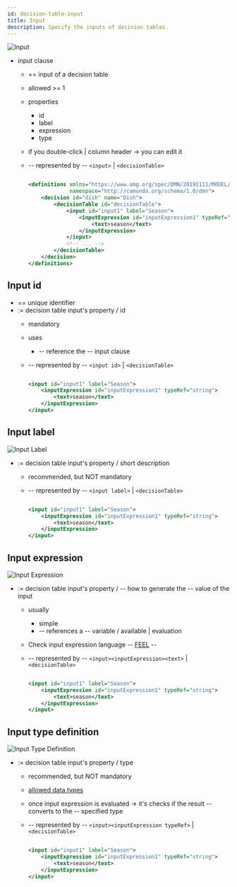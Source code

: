 ```yaml
---
id: decision-table-input
title: Input
description: Specify the inputs of decision tables.
---
```


![Input](assets/decision-table/input.png)

* input clause
  * == input of a decision table  
  * allowed >= 1
  * properties
    * id
    * label
    * expression
    * type
  * if you double-click | column header -> you can edit it
  * -- represented by -- `<input>` | `<decisionTable>`

    ```xml
    
    <definitions xmlns="https://www.omg.org/spec/DMN/20191111/MODEL/" id="definitions" name="definitions"
                 namespace="http://camunda.org/schema/1.0/dmn">
        <decision id="dish" name="Dish">
            <decisionTable id="decisionTable">
                <input id="input1" label="Season">
                    <inputExpression id="inputExpression1" typeRef="string">
                        <text>season</text>
                    </inputExpression>
                </input>
                <!-- ... -->
            </decisionTable>
        </decision>
    </definitions>
    ```

## Input id

* == unique identifier
* := decision table input's property / id
  * mandatory
  * uses
    * -- reference the -- input clause
  * -- represented by -- `<input id>` | `<decisionTable>`

    ```xml
    
    <input id="input1" label="Season">
        <inputExpression id="inputExpression1" typeRef="string">
            <text>season</text>
        </inputExpression>
    </input>
    ```

## Input label

![Input Label](assets/decision-table/input-label.png)

* := decision table input's property / short description
  * recommended, but NOT mandatory 
  * -- represented by -- `<input label>` | `<decisionTable>`

    ```xml
    
    <input id="input1" label="Season">
        <inputExpression id="inputExpression1" typeRef="string">
            <text>season</text>
        </inputExpression>
    </input>
    ```

## Input expression

![Input Expression](assets/decision-table/input-expression.png)

* := decision table input's property / -- how to generate the -- value of the input
  * usually
    * simple
    * -- references a -- variable / available | evaluation
  * Check input expression language -- [FEEL](/components/modeler/feel/language-guide/feel-expressions-introduction.md) --
  * -- represented by -- `<input><inputExpression><text>` | `<decisionTable>`

    ```xml
    
    <input id="input1" label="Season">
        <inputExpression id="inputExpression1" typeRef="string">
            <text>season</text>
        </inputExpression>
    </input>
    ```

## Input type definition

![Input Type Definition](assets/decision-table/input-type-definition.png)

* := decision table input's property / type 
  * recommended, but NOT mandatory
  * [allowed data types](dmn-data-types.md)
  * once input expression is evaluated -> it's checks if the result -- converts to the -- specified type
  * -- represented by -- `<input><inputExpression typeRef>` | `<decisionTable>`

    ```xml
    
    <input id="input1" label="Season">
        <inputExpression id="inputExpression1" typeRef="string">
            <text>season</text>
        </inputExpression>
    </input>
    ```
